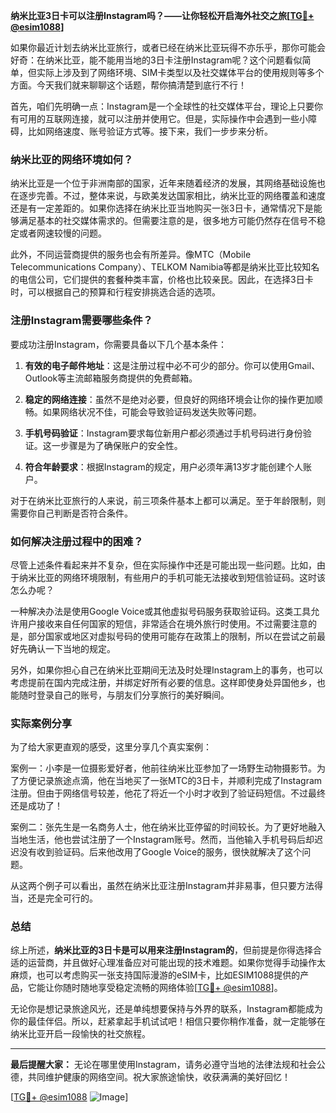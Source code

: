 **纳米比亚3日卡可以注册Instagram吗？——让你轻松开启海外社交之旅[[TG💪+ @esim1088](https://t.me/s/esim1088)]**

如果你最近计划去纳米比亚旅行，或者已经在纳米比亚玩得不亦乐乎，那你可能会好奇：在纳米比亚，能不能用当地的3日卡注册Instagram呢？这个问题看似简单，但实际上涉及到了网络环境、SIM卡类型以及社交媒体平台的使用规则等多个方面。今天我们就来聊聊这个话题，帮你搞清楚到底行不行！

首先，咱们先明确一点：Instagram是一个全球性的社交媒体平台，理论上只要你有可用的互联网连接，就可以注册并使用它。但是，实际操作中会遇到一些小障碍，比如网络速度、账号验证方式等。接下来，我们一步步来分析。

### 纳米比亚的网络环境如何？

纳米比亚是一个位于非洲南部的国家，近年来随着经济的发展，其网络基础设施也在逐步完善。不过，整体来说，与欧美发达国家相比，纳米比亚的网络覆盖和速度还是有一定差距的。如果你选择在纳米比亚当地购买一张3日卡，通常情况下是能够满足基本的社交媒体需求的。但需要注意的是，很多地方可能仍然存在信号不稳定或者网速较慢的问题。

此外，不同运营商提供的服务也会有所差异。像MTC（Mobile Telecommunications Company）、TELKOM Namibia等都是纳米比亚比较知名的电信公司，它们提供的套餐种类丰富，价格也比较亲民。因此，在选择3日卡时，可以根据自己的预算和行程安排挑选合适的选项。

### 注册Instagram需要哪些条件？

要成功注册Instagram，你需要具备以下几个基本条件：

1. **有效的电子邮件地址**：这是注册过程中必不可少的部分。你可以使用Gmail、Outlook等主流邮箱服务商提供的免费邮箱。
   
2. **稳定的网络连接**：虽然不是绝对必要，但良好的网络环境会让你的操作更加顺畅。如果网络状况不佳，可能会导致验证码发送失败等问题。

3. **手机号码验证**：Instagram要求每位新用户都必须通过手机号码进行身份验证。这一步骤是为了确保账户的安全性。

4. **符合年龄要求**：根据Instagram的规定，用户必须年满13岁才能创建个人账户。

对于在纳米比亚旅行的人来说，前三项条件基本上都可以满足。至于年龄限制，则需要你自己判断是否符合条件。

### 如何解决注册过程中的困难？

尽管上述条件看起来并不复杂，但在实际操作中还是可能出现一些问题。比如，由于纳米比亚的网络环境限制，有些用户的手机可能无法接收到短信验证码。这时该怎么办呢？

一种解决办法是使用Google Voice或其他虚拟号码服务获取验证码。这类工具允许用户接收来自任何国家的短信，非常适合在境外旅行时使用。不过需要注意的是，部分国家或地区对虚拟号码的使用可能存在政策上的限制，所以在尝试之前最好先确认一下当地的规定。

另外，如果你担心自己在纳米比亚期间无法及时处理Instagram上的事务，也可以考虑提前在国内完成注册，并绑定好所有必要的信息。这样即使身处异国他乡，也能随时登录自己的账号，与朋友们分享旅行的美好瞬间。

### 实际案例分享

为了给大家更直观的感受，这里分享几个真实案例：

案例一：小李是一位摄影爱好者，他前往纳米比亚参加了一场野生动物摄影节。为了方便记录旅途点滴，他在当地买了一张MTC的3日卡，并顺利完成了Instagram注册。但由于网络信号较差，他花了将近一个小时才收到了验证码短信。不过最终还是成功了！

案例二：张先生是一名商务人士，他在纳米比亚停留的时间较长。为了更好地融入当地生活，他也尝试注册了一个Instagram账号。然而，当他输入手机号码后却迟迟没有收到验证码。后来他改用了Google Voice的服务，很快就解决了这个问题。

从这两个例子可以看出，虽然在纳米比亚注册Instagram并非易事，但只要方法得当，还是完全可行的。

### 总结

综上所述，**纳米比亚的3日卡是可以用来注册Instagram的**，但前提是你得选择合适的运营商，并且做好心理准备应对可能出现的技术难题。如果你觉得手动操作太麻烦，也可以考虑购买一张支持国际漫游的eSIM卡，比如ESIM1088提供的产品，它能让你随时随地享受稳定流畅的网络体验[[TG💪+ @esim1088](https://t.me/s/esim1088)]。

无论你是想记录旅途风光，还是单纯想要保持与外界的联系，Instagram都能成为你的最佳伴侣。所以，赶紧拿起手机试试吧！相信只要你稍作准备，就一定能够在纳米比亚开启一段愉快的社交旅程。

---

**最后提醒大家：**
无论在哪里使用Instagram，请务必遵守当地的法律法规和社会公德，共同维护健康的网络空间。祝大家旅途愉快，收获满满的美好回忆！

[[TG💪+ @esim1088](https://t.me/s/esim1088) ![Image](https://i.postimg.cc/4NQfJmqS/Snipaste-2025-05-13-00-14-12.png)]